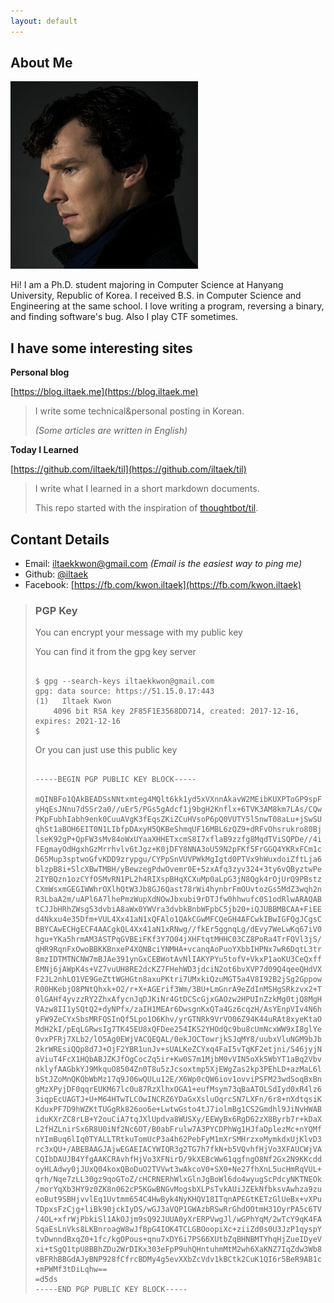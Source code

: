 ```yaml
---
layout: default
---
```


## About Me

<img class="profile-picture" src="sherlock.jpg">

Hi! I am a Ph.D. student majoring in Computer Science at Hanyang University, Republic of Korea. I received B.S. in Computer Science and Engineering at the same school. I love writing a program, reversing a binary, and finding software's bug. Also I play CTF sometimes.

## I have some interesting sites

**Personal blog**

[https://blog.iltaek.me](https://blog.iltaek.me)
> I write some technical&personal posting in Korean.
>
> *(Some articles are written in English)*

**Today I Learned**

[https://github.com/iltaek/til](https://github.com/iltaek/til)
> I write what I learned in a short markdown documents.
>
> This repo started with the inspiration of [thoughtbot/til](https://github.com/thoughtbot/til).

## Contant Details

-	Email: [iltaekkwon@gmail.com](mailto:filtaekkwon@gmail.com) *(Email is the easiest way to ping me)*
-	Github: [@iltaek](https://github.com/iltaek)
-	Facebook: [https://fb.com/kwon.iltaek](https://fb.com/kwon.iltaek)

> ### PGP Key
> You can encrypt your message with my public key
>
> You can find it from the gpg key server
> <pre><code>
> $ gpg --search-keys iltaekkwon@gmail.com
> gpg: data source: https://51.15.0.17:443
> (1)	Iltaek Kwon <iltaekkwon@gmail.com>
> 	  4096 bit RSA key 2F85F1E3568DD714, created: 2017-12-16, expires: 2021-12-16
> $
> </code></pre>
>
> Or you can just use this public key
> <pre><code>
> -----BEGIN PGP PUBLIC KEY BLOCK-----
>
> mQINBFo1QAkBEADSsNNtxmteg4MQlt6kk1yd5xVXnnAkavW2MEibKUXPToGP9spF
> yHqEsJNnu7dSSr2a0//uEr5/PGs5gAdcf1j9bgH2Knflx+6TVK3AM8km7LAs/CQw
> PKpFubhIabh9enk0CuuAVgK3fEqsZKiZCuHVsoP6pQ0VUTY5l5nwT08aLu+jSwSU
> qhSt1aBOH6EIT0N1LIbfpDAxyH5QKBeShmqUF16MBL6zQZ9+dRFvOhsrukro80Bj
> lseK92gP+QpFW3sMv84oWxUYaaXHHETxcmS8I7xflaB9zzfg8MqdTViSQPDe//4i
> FEgmayOdHgxhGzMrrhvlv6tJgz+K0jDFY8NNA3oU59N2pFKf5FrGGQ4YKRxFCm1c
> D65Mup3sptwoGfvKDD9zrypgu/CYPpSnVUVPWkMgIgtd0PTVx9hWuxdoiZftLja6
> blzpB8i+SlcXBwTMBH/yBewzegPdwOvemr0E+5zxAfq3zyv324+3ty6vQByztwPe
> 2IYBQzn1ozCYfOSMvRN1PL2h4RIXspBHqXCXuMp0aLpG3jN8Qgk4rOjUrQ9PBstz
> CXmWsxmGEGIWWhrOXlhQtW3Jb8GJ6Qast78rWi4hynbrFmOUvtozGs5MdZ3wqh2n
> R3LbaA2m/uAPl6A7lhePmzWupXdNOwJbxubi9rDTJfw0hhwufc0S1odRlwARAQAB
> tCJJbHRhZWsgS3dvbiA8aWx0YWVra3dvbkBnbWFpbC5jb20+iQJUBBMBCAA+FiEE
> d4Nkxu4e35Dfm+VUL4Xx41aN1xQFAlo1QAkCGwMFCQeGH4AFCwkIBwIGFQgJCgsC
> BBYCAwECHgECF4AACgkQL4Xx41aN1xRNwg//fkEr5ggnqLg/dEvy7WeLwKq67iV0
> hgu+YKa5hrmAM3ASTPqGVBEiFKf3Y7O04jXHFtqtMHHC03CZ8PoRa4TrFQVl3jS/
> qHR9RqnFxOwoBBKKBnxeP4XQNBciYNMHA+vcanqAoPuoYXbbIHPNx7wR6DqtL3tr
> 8mzIDTMTNCNW7mBJAe391ynGxCEBWotAvNlIAKYPYu5tofV+VkxP1aoKU3CeQxff
> EMNj6jAWpK4s+VZ7vuUH8RE2dcKZ7FHehWD3jdciN2ot6bvXVP7d09Q4qeeQHdVX
> F2JL2nhLO1VE9GeZttWGHGtn8axuPKtri7UMxkiQzuMGT5a4V8I92B2jSg2Gppow
> R00HKebjO8PNtQhxk+O2/r+X+AGErif3Wm/3BU+LmGnrA9eZdInMSHgSRkzvx2+T
> 0lGAHf4yvzzRY2ZhxAfycnJqDJKiNr4GtDCScGjxGAOzw2HPUInZzkMg0tjQ8MgH
> VAzw8II1ySQtQ2+dyNPfx/zaIH1MEAr6DwsgnKxQTa4Gz6cqzH/AsYEnpVIv4N6h
> yFW9ZeCYxSbsMRFQSInQf5Lpo1O6Khv/yrGTNRk9VrVO06Z94K44uRAt8xyeKtaO
> MdH2kI/pEqLGRwsIg7TK45EU8xQFDee254IKS2YHOdQc9bu8cUmNcxWW9xI8glYe
> 0vxPFRj7XLb2/lO5Ag0EWjVACQEQAL/0ekJOCTowrjkSJqMY8/uubxVluNGM9bJb
> 2krWREsiQQp8d7J+OjF2YBR1unJv+sUALKeZCYxq4FaI5vTqKF2etjni/S46jyjN
> aViuT4FcX1HQbABJZKJfOgCocZq5ir+Kw0S7m1MjbM0vVIN5oXk5WbYT1aBq2Vbv
> nklyfAAGbkYJ9MkquO8504Zn0T8u5zJcsoxtmp5XjEWgZas2kp3PEhLD+azMaL6l
> bStJZoMnQKQbWbMz17q9J06wQULu12E/X6Wp0cQW6iov1ovviPSFM23wdSoqBxBn
> gMzXPyjDF0qqrEUKM67lc0u87RzXlhxOGA1+eufMsym73qBaATOLSdIyd0xR4lz6
> 3iqpEcUAGTJ+U+M64HTwTLCOwINCRZ6YDaGxXsluOqrcSN7LXFn/6r8+nXdtqsiK
> KduxPF7D9hWZKtTUGgRk826oo6e+LwtwGsto4tJ7iolmBg1CS2Gmdhl9JiNvHWAB
> iduKXrZC8rLB+Y2ouCiA7tqJXlUpdva8WUSXy/EEWyBx6RgD62zX8Byrb7r+kDaX
> L2fHZLnirSx6R8U0iNf2Nc6OT/B0abFrulw7A3PYCDPhWg1HJfaDplezMc+nYQMf
> nYImBuq6lIq0TYALLTRtkuTomUcP3a4h62PebFyM1mXrSMHrzxoMymkdxUjKlvD3
> rc3xQU+/ABEBAAGJAjwEGAEIACYWIQR3g2TG7h7fkN+b5VQvhfHjVo3XFAUCWjVA
> CQIbDAUJB4YfgAAKCRAvhfHjVo3XFNirD/9kXEBcWw61qgfngO8Nf2Gx2N9KKcdd
> oyHLAdwy0jJUxQ04koxQBoDuO2TVVwt3wAkcoV0+SX0+Ne27fhXnL5ucHmRqVUL+
> qrh/Nqe7zLL30gz9qoGToZ/cHCRNERhWlxGlnJgBoWl6do4wyugScPdcyNKTNEOk
> /morYqXb3HY9z0ZK8n062cP5KGwBNGvMogsbXLPsTvkAUiJZEkNfbksvAwhza9zu
> eoBut9SBHjvvlEq1Uvtmm654C4HwByk4NyKHQV18ITqnAPEGtKETzGlUeBx+vXPu
> TDpxsFzCjg+liBk90jckIyDS/wGJ3aVQP1GWAzbRSwRrGhdOOtmH31OyrPA5c6TV
> /4OL+xfrWjPbkiSl1AkOJjm9sQ92JUUA0yXrERPVwgJl/wGPhYqM/2wTcY9qK4FA
> SqaEsLnVks8LKBnroagW8wJfBpG4IOK4TCLGBOoopiXc+ziiZd0s0U3JzP1qyspY
> tvDwnndBxqZ0+1fc/kgOPous+qnu7xDY6i7PS66XUtbZqBHNBMTYhqHjZueIDyeV
> xi+tSgQ1tpU8BBhZDu2WrDIKx303eFpP9uhQHntuhmMtM2wh6XaKNZ7IqZdw3Wb8
> vBFRhBBGdAJyBNP928fCfrcBDMy4g5evXXbZcVdv1kBCtk2CuK1QI6r5BeR9AB1c
> +mPWMf3tDiLqhw==
> =d5ds
> -----END PGP PUBLIC KEY BLOCK-----
> </code></pre>
